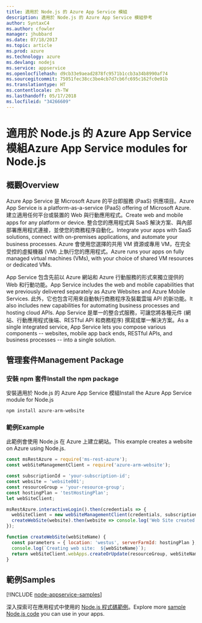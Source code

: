 ```yaml
---
title: 適用於 Node.js 的 Azure App Service 模組
description: 適用於 Node.js 的 Azure App Service 模組參考
author: SyntaxC4
ms.author: cfowler
manager: jhubbard
ms.date: 07/18/2017
ms.topic: article
ms.prod: azure
ms.technology: azure
ms.devlang: nodejs
ms.service: appservice
ms.openlocfilehash: d9cb33e9aead2878fc9571b1ccb3a34b8990af74
ms.sourcegitcommit: 75051fec38cc3be4cb7d7cb6fc695c162fc0e91b
ms.translationtype: HT
ms.contentlocale: zh-TW
ms.lasthandoff: 05/17/2018
ms.locfileid: "34266609"
---
```

# <a name="azure-app-service-modules-for-nodejs"></a><span data-ttu-id="ad4ac-103">適用於 Node.js 的 Azure App Service 模組</span><span class="sxs-lookup"><span data-stu-id="ad4ac-103">Azure App Service modules for Node.js</span></span>

## <a name="overview"></a><span data-ttu-id="ad4ac-104">概觀</span><span class="sxs-lookup"><span data-stu-id="ad4ac-104">Overview</span></span>

<span data-ttu-id="ad4ac-105">Azure App Service 是 Microsoft Azure 的平台即服務 (PaaS) 供應項目。</span><span class="sxs-lookup"><span data-stu-id="ad4ac-105">Azure App Service is a platform-as-a-service (PaaS) offering of Microsoft Azure.</span></span> <span data-ttu-id="ad4ac-106">建立適用任何平台或裝置的 Web 與行動應用程式。</span><span class="sxs-lookup"><span data-stu-id="ad4ac-106">Create web and mobile apps for any platform or device.</span></span> <span data-ttu-id="ad4ac-107">整合您的應用程式與 SaaS 解決方案、與內部部署應用程式連接，並使您的商務程序自動化。</span><span class="sxs-lookup"><span data-stu-id="ad4ac-107">Integrate your apps with SaaS solutions, connect with on-premises applications, and automate your business processes.</span></span> <span data-ttu-id="ad4ac-108">Azure 會使用您選擇的共用 VM 資源或專用 VM，在完全受控的虛擬機器 (VM) 上執行您的應用程式。</span><span class="sxs-lookup"><span data-stu-id="ad4ac-108">Azure runs your apps on fully managed virtual machines (VMs), with your choice of shared VM resources or dedicated VMs.</span></span>

<span data-ttu-id="ad4ac-109">App Service 包含先前以 Azure 網站和 Azure 行動服務的形式來獨立提供的 Web 和行動功能。</span><span class="sxs-lookup"><span data-stu-id="ad4ac-109">App Service includes the web and mobile capabilities that we previously delivered separately as Azure Websites and Azure Mobile Services.</span></span> <span data-ttu-id="ad4ac-110">此外，它也包含可用來自動執行商務程序及裝載雲端 API 的新功能。</span><span class="sxs-lookup"><span data-stu-id="ad4ac-110">It also includes new capabilities for automating business processes and hosting cloud APIs.</span></span> <span data-ttu-id="ad4ac-111">App Service 是單一的整合式服務，可讓您將各種元件 (網站、行動應用程式後端、RESTful API 和商務程序) 撰寫成單一解決方案。</span><span class="sxs-lookup"><span data-stu-id="ad4ac-111">As a single integrated service, App Service lets you compose various components -- websites, mobile app back ends, RESTful APIs, and business processes -- into a single solution.</span></span>

## <a name="management-package"></a><span data-ttu-id="ad4ac-112">管理套件</span><span class="sxs-lookup"><span data-stu-id="ad4ac-112">Management Package</span></span>

### <a name="install-the-npm-package"></a><span data-ttu-id="ad4ac-113">安裝 npm 套件</span><span class="sxs-lookup"><span data-stu-id="ad4ac-113">Install the npm package</span></span>

<span data-ttu-id="ad4ac-114">安裝適用於 Node.js 的 Azure App Service 模組</span><span class="sxs-lookup"><span data-stu-id="ad4ac-114">Install the Azure App Service module for Node.js</span></span>

```bash
npm install azure-arm-website
```

### <a name="example"></a><span data-ttu-id="ad4ac-115">範例</span><span class="sxs-lookup"><span data-stu-id="ad4ac-115">Example</span></span>

<span data-ttu-id="ad4ac-116">此範例會使用 Node.js 在 Azure 上建立網站。</span><span class="sxs-lookup"><span data-stu-id="ad4ac-116">This example creates a website on Azure using Node.js.</span></span>

```javascript
const msRestAzure = require('ms-rest-azure');
const webSiteManagementClient = require('azure-arm-website');

const subscriptionId = 'your-subscription-id';
const website = 'website001';
const resourceGroup = 'your-resource-group';
const hostingPlan = 'testHostingPlan';
let webSiteClient;

msRestAzure.interactiveLogin().then(credentials => {
  webSiteClient = new webSiteManagementClient(credentials, subscriptionId);
  createWebSite(website).then(website => console.log('Web Site created successfully', website));
});

function createWebSite(webSiteName) {
  const parameters = { location: 'westus', serverFarmId: hostingPlan };
  console.log(`Creating web site:  ${webSiteName}`);
  return webSiteClient.webApps.createOrUpdate(resourceGroup, webSiteName, parameters, null);
}
```

## <a name="samples"></a><span data-ttu-id="ad4ac-117">範例</span><span class="sxs-lookup"><span data-stu-id="ad4ac-117">Samples</span></span>

[!INCLUDE [node-appservice-samples](../docs-ref-conceptual/includes/appservice-samples.md)]

<span data-ttu-id="ad4ac-118">深入探索可在應用程式中使用的 [Node.js 程式碼範例](https://azure.microsoft.com/resources/samples/?platform=nodejs)。</span><span class="sxs-lookup"><span data-stu-id="ad4ac-118">Explore more [sample Node.js code](https://azure.microsoft.com/resources/samples/?platform=nodejs) you can use in your apps.</span></span>
